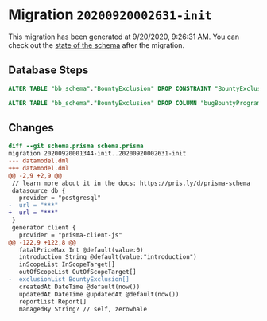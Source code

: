 # Migration `20200920002631-init`

This migration has been generated at 9/20/2020, 9:26:31 AM.
You can check out the [state of the schema](./schema.prisma) after the migration.

## Database Steps

```sql
ALTER TABLE "bb_schema"."BountyExclusion" DROP CONSTRAINT "BountyExclusion_bugBountyProgramId_fkey"

ALTER TABLE "bb_schema"."BountyExclusion" DROP COLUMN "bugBountyProgramId"
```

## Changes

```diff
diff --git schema.prisma schema.prisma
migration 20200920001344-init..20200920002631-init
--- datamodel.dml
+++ datamodel.dml
@@ -2,9 +2,9 @@
 // learn more about it in the docs: https://pris.ly/d/prisma-schema
 datasource db {
   provider = "postgresql"
-  url = "***"
+  url = "***"
 }
 generator client {
   provider = "prisma-client-js"
@@ -122,9 +122,8 @@
   fatalPriceMax Int @default(value:0)
   introduction String @default(value:"introduction")
   inScopeList InScopeTarget[]
   outOfScopeList OutOfScopeTarget[]
-  exclusionList BountyExclusion[]
   createdAt DateTime @default(now())
   updatedAt DateTime @updatedAt @default(now())
   reportList Report[]
   managedBy String? // self, zerowhale
```


